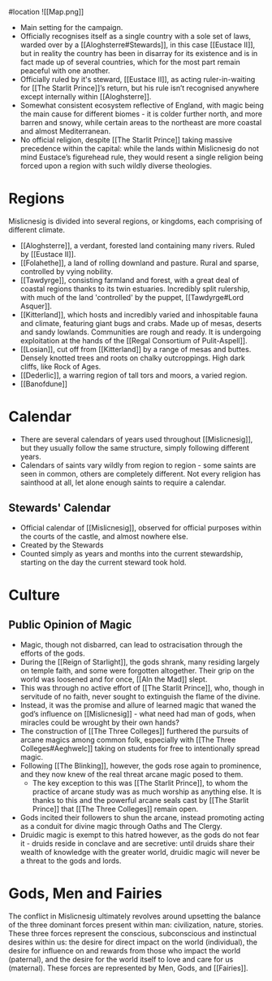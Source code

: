 #location 
![[Map.png]]
* Main setting for the campaign.
* Officially recognises itself as a single country with a sole set of laws, warded over by a [[Aloghsterre#Stewards]], in this case [[Eustace II]], but in reality the country has been in disarray for its existence and is in fact made up of several countries, which for the most part remain peaceful with one another.
* Officially ruled by it's steward, [[Eustace II]], as acting ruler-in-waiting for [[The Starlit Prince]]’s return, but his rule isn’t recognised anywhere except internally within [[Aloghsterre]].
* Somewhat consistent ecosystem reflective of England, with magic being the main cause for different biomes - it is colder further north, and more barren and snowy, while certain areas to the northeast are more coastal and almost Mediterranean.
* No official religion, despite [[The Starlit Prince]] taking massive precedence within the capital: while the lands within Mislicnesig do not mind Eustace’s figurehead rule, they would resent a single religion being forced upon a region with such wildly diverse theologies.
# Regions
Mislicnesig is divided into several regions, or kingdoms, each comprising of different climate.
- [[Aloghsterre]], a verdant, forested land containing many rivers. Ruled by [[Eustace II]].
- [[Folahethe]], a land of rolling downland and pasture. Rural and sparse, controlled by vying nobility.
- [[Tawdyrge]], consisting farmland and forest, with a great deal of coastal regions thanks to its twin estuaries. Incredibly split rulership, with much of the land 'controlled' by the puppet, [[Tawdyrge#Lord Asquer]].
- [[Kitterland]], which hosts and incredibly varied and inhospitable fauna and climate, featuring giant bugs and crabs. Made up of mesas, deserts and sandy lowlands. Communities are rough and ready. It is undergoing exploitation at the hands of the [[Regal Consortium of Pulit-Aspell]].
- [[Losian]], cut off from [[Kitterland]] by a range of mesas and buttes. Densely knotted trees and roots on chalky outcroppings. High dark cliffs, like Rock of Ages.
- [[Dederlic]], a warring region of tall tors and moors, a varied region.
- [[Banofdune]]
# Calendar
* There are several calendars of years used throughout [[Mislicnesig]], but they usually follow the same structure, simply following different years.
* Calendars of saints vary wildly from region to region - some saints are seen in common, others are completely different. Not every religion has sainthood at all, let alone enough saints to require a calendar.
## Stewards' Calendar
* Official calendar of [[Mislicnesig]], observed for official purposes within the courts of the castle, and almost nowhere else.
* Created by the Stewards
* Counted simply as years and months into the current stewardship, starting on the day the current steward took hold.
# Culture
## Public Opinion of Magic
* Magic, though not disbarred, can lead to ostracisation through the efforts of the gods.
* During the [[Reign of Starlight]], the gods shrank, many residing largely on temple faith, and some were forgotten altogether. Their grip on the world was loosened and for once, [[Aln the Mad]] slept.
* This was through no active effort of [[The Starlit Prince]], who, though in servitude of no faith, never sought to extinguish the flame of the divine.
* Instead, it was the promise and allure of learned magic that waned the god’s influence on [[Mislicnesig]] - what need had man of gods, when miracles could be wrought by their own hands?
* The construction of [[The Three Colleges]] furthered the pursuits of arcane magics among common folk, especially with [[The Three Colleges#Aeghwelc]] taking on students for free to intentionally spread magic.
* Following [[The Blinking]], however, the gods rose again to prominence, and they now knew of the real threat arcane magic posed to them.
	* The key exception to this was [[The Starlit Prince]], to whom the practice of arcane study was as much worship as anything else. It is thanks to this and the powerful arcane seals cast by [[The Starlit Prince]] that [[The Three Colleges]] remain open.
* Gods incited their followers to shun the arcane, instead promoting acting as a conduit for divine magic through Oaths and The Clergy.
* Druidic magic is exempt to this hatred however, as the gods do not fear it - druids reside in conclave and are secretive: until druids share their wealth of knowledge with the greater world, druidic magic will never be a threat to the gods and lords.
# Gods, Men and Fairies
The conflict in Mislicnesig ultimately revolves around upsetting the balance of the three dominant forces present within man: civilization, nature, stories. These three forces represent the conscious, subconscious and instinctual desires within us: the desire for direct impact on the world (individual), the desire for influence on and rewards from those who impact the world (paternal), and the desire for the world itself to love and care for us (maternal). These forces are represented by Men, Gods, and [[Fairies]].

